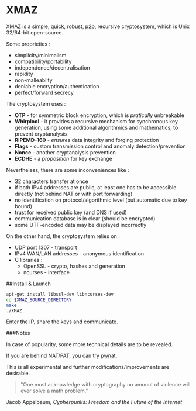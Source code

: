 # XMAZ

XMAZ is a simple, quick, robust, p2p, recursive cryptosystem, which is Unix 32/64-bit open-source.

Some proprieties :
* simplicity/minimalism
* compatibility/portability
* independence/decentralisation
* rapidity
* non-malleabilty
* deniable encryption/authentication
* perfect/forward secrecy

The cryptosystem uses :
* **OTP** - for symmetric block encryption, which is *pratically* unbreakable
* **Whirplool** - it provides a recursive mechanism for synchronous key generation, using some additional algorithmics and mathematics, to prevent cryptanalysis
* **RIPEMD-160** - *ensures* data integrity and forging protection
* **Flags** - custom transmission control and anomaly detection/prevention
* **Nonce** - another cryptanalysis prevention
* **ECDHE** - a *proposition* for key exchange

Nevertheless, there are some inconveniences like :
* 32 characters transfer at once
* if both IPv4 addresses are public, at least one has to be accessible directly (not behind NAT or with port forwarding)
* no identification on protocol/algorithmic level (but automatic due to key bound)
* trust for received public key (and DNS if used)
* communication database is in clear (should be encrypted)
* some UTF-encoded data may be displayed incorrectly

On the other hand, the cryptosystem relies on : 
* UDP port 1307 - transport
* IPv4 WAN/LAN addresses - anonymous identification
* C libraries :
	- OpenSSL - crypto, hashes and generation
	- ncurses - interface

##Install & Launch

```bash
apt-get install libssl-dev libncurses-dev
cd $XMAZ_SOURCE_DIRECTORY
make
./XMAZ
```
Enter the IP, share the keys and communicate.

###Notes

In case of popularity, some more technical details are to be revealed.

If you are behind NAT/PAT, you can try [pwnat](http://samy.pl/pwnat).

This is all experimental and further modifications/improvements are desirable.

> "One must acknowledge with cryptography no amount of violence will ever solve a math problem."

Jacob Appelbaum, *Cypherpunks: Freedom and the Future of the Internet*

